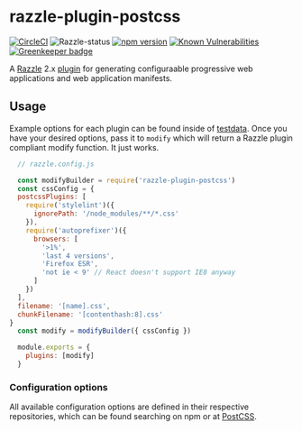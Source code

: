 # razzle-plugin-postcss

[![CircleCI](https://circleci.com/gh/rhodee/razzle-plugin-postcss/tree/master.svg?style=shield)](https://circleci.com/gh/rhodee/razzle-plugin-postcss/tree/master)
![Razzle-status](https://david-dm.org/rhodee/razzle-plugin-postcss.svg?path=packages/razzle-plugin-postcss) [![npm version](https://badge.fury.io/js/razzle-plugin-postcss.svg)](https://badge.fury.io/js/razzle) [![Known Vulnerabilities](https://snyk.io/test/npm/razzle-plugin-postcss/badge.svg)](https://snyk.io/test/npm/razzle-plugin-postcss) [![Greenkeeper badge](https://badges.greenkeeper.io/rhodee/razzle-plugin-postcss.svg)](https://greenkeeper.io/)

A [Razzle](https://github.com/jaredpalmer/razzle) 2.x [plugin](https://github.com/jaredpalmer/razzle/tree/master/packages) for generating configuraable progressive web applications and web application manifests.

## Usage

Example options for each plugin can be found inside of [testdata]('testdata'). Once you have your desired options, pass it to `modify` which will return a Razzle plugin compliant modify function. It just works.

```javascript
  // razzle.config.js

  const modifyBuilder = require('razzle-plugin-postcss')
  const cssConfig = {
  postcssPlugins: [
    require('stylelint')({
      ignorePath: '/node_modules/**/*.css'
    }),
    require('autoprefixer')({
      browsers: [
        '>1%',
        'last 4 versions',
        'Firefox ESR',
        'not ie < 9' // React doesn't support IE8 anyway
      ]
    })
  ],
  filename: '[name].css',
  chunkFilename: '[contenthash:8].css'
}
  const modify = modifyBuilder({ cssConfig })

  module.exports = {
    plugins: [modify]
  }
```

### Configuration options

All available configuration options are defined in their respective repositories, which can be found searching on npm or at [PostCSS](https://postcss.org/).
